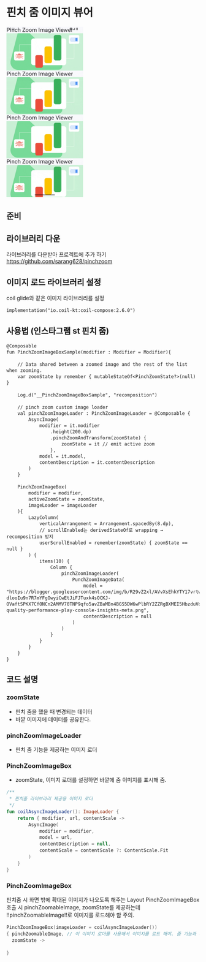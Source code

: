 # 핀치 줌 이미지 뷰어

<img src="./screenshots/sample.gif" width="200">

## 준비

## 라이브러리 다운

라이브러리를 다운받아 프로젝트에 추가 하기
https://github.com/sarang628/pinchzoom

## 이미지 로드 라이브러리 설정

coil glide와 같은 이미지 라이브러리를 설정

```
implementation("io.coil-kt:coil-compose:2.6.0")
```

## 사용법 (인스타그램 st 핀치 줌)

```
@Composable
fun PinchZoomImageBoxSample(modifier : Modifier = Modifier){

    // Data shared between a zoomed image and the rest of the list when zooming.
    var zoomState by remember { mutableStateOf<PinchZoomState?>(null) }

    Log.d("__PinchZoomImageBoxSample", "recomposition")

    // pinch zoom custom image loader
    val pinchZoomImageLoader : PinchZoomImageLoader = @Composable {
        AsyncImage(
            modifier = it.modifier
                .height(200.dp)
                .pinchZoomAndTransform(zoomState) {
                    zoomState = it // emit active zoom
                },
            model = it.model,
            contentDescription = it.contentDescription
        )
    }

    PinchZoomImageBox(
        modifier = modifier,
        activeZoomState = zoomState,
        imageLoader = imageLoader
    ){
        LazyColumn(
            verticalArrangement = Arrangement.spacedBy(8.dp),
            // scrollEnabled는 derivedStateOf로 wrapping → recomposition 방지
            userScrollEnabled = remember(zoomState) { zoomState == null }
        ) {
            items(10) {
                Column {
                    pinchZoomImageLoader(
                        PunchZoomImageData(
                            model = "https://blogger.googleusercontent.com/img/b/R29vZ2xl/AVvXsEhkYTY17vrtw3-dlooIu9n7R7mYFgOwyiCwEtJiFJTuxk4sOCKJ-OVaftSPKX7CfONCn2AMMV70TNP9qfo5avZBaMBn4BGS5DW6wPlbRY2ZZRgBXMEI5HbzduVdwj790uDattXfmQtkE8JJ_OptUUDFpCdJZWKVO_mOuL408H4svVQlt58TcjQe8JWfC5g/s1600/app-quality-performance-play-console-insights-meta.png",
                            contentDescription = null
                        )
                    )
                }
            }
        }
    }
}
```

## 코드 설명

### zoomState
- 핀치 줌을 했을 때 변경되는 데이터
- 바깥 이미지에 데이터를 공유한다.

### pinchZoomImageLoader
- 핀치 줌 기능을 제공하는 이미지 로더

### PinchZoomImageBox
- zoomState, 이미지 로더를 설정하면 바깥에 줌 이미지를 표시해 줌.


```kotlin
/**
 * 핀치줌 라이브라리 제공용 이미지 로더
 */
fun coilAsyncImageLoader(): ImageLoader {
    return { modifier, url, contentScale ->
        AsyncImage(
            modifier = modifier,
            model = url,
            contentDescription = null,
            contentScale = contentScale ?: ContentScale.Fit
        )
    }
}
```

### PinchZoomImageBox

핀치줌 시 화면 밖에 확대된 이미지가 나오도록 해주는 Layout
PinchZoomImageBox 호출 시 pinchZoomableImage, zoomState를 제공하는데 !!pinchZoomableImage!!로 이미지를 로드해야 함 주의.

```kotlin
PinchZoomImageBox(imageLoader = coilAsyncImageLoader())
{ pinchZoomableImage, // 이 이미지 로더를 사용해서 이미지를 로드 해야. 줌 기능과 바깥에 이미지가 확대되는 기능이 적용됨.
  zoomState ->

}
```